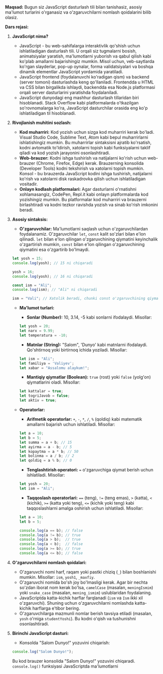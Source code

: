 **Maqsad:** Bugun siz JavaScript dasturlash tili bilan tanishasiz, asosiy ma'lumot turlarini o'rganasiz va o'zgaruvchilarni nomlash qoidalarini bilib olasiz.

**Dars rejasi:**

1.  **JavaScript nima?**

    * JavaScript - bu web-sahifalarga interaktivlik qo'shish uchun ishlatiladigan dasturlash tili. U orqali siz tugmalarni bosish, animatsiyalar yaratish, ma'lumotlarni yuborish va qabul qilish kabi ko'plab amallarni bajarishingiz mumkin. Misol uchun, veb-saytlarda ko'rgan slayderlar, pop-up oynalar, forma validatsiyalari va boshqa dinamik elementlar JavaScript yordamida yaratiladi.
    * JavaScript frontend (foydalanuvchi ko'radigan qism) va backend (server tomoni) dasturlashda keng qo'llaniladi. Frontendda u HTML va CSS bilan birgalikda ishlaydi, backendda esa Node.js platformasi orqali server dasturlarini yaratishda foydalaniladi.
    * JavaScript dunyodagi eng mashhur dasturlash tillaridan biri hisoblanadi.  Stack Overflow kabi platformalarda o'tkazilgan so'rovnomalarga ko'ra, JavaScript dasturchilar orasida eng ko'p ishlatiladigan til hisoblanadi.

2.  **Rivojlanish muhitini sozlash:**

    * **Kod muharriri:** Kod yozish uchun sizga kod muharriri kerak bo'ladi. Visual Studio Code, Sublime Text, Atom kabi bepul muharrirlarni ishlatishingiz mumkin. Bu muharrirlar sintaksisni ajratib ko'rsatish, kodni avtomatik to'ldirish, xatolarni topish kabi funksiyalarni taklif qiladi va kod yozish jarayonini osonlashtiradi.
    * **Web-brauzer:** Kodni ishga tushirish va natijalarni ko'rish uchun web-brauzer (Chrome, Firefox, Edge) kerak. Brauzerning konsolida (Developer Tools) kodni tekshirish va xatolarni topish mumkin. Konsol - bu brauzerda JavaScript kodini ishga tushirish, natijalarni ko'rish va xatolarni disk raskadrovka qilish uchun ishlatiladigan vositadir.
    * **Onlayn kodlash platformalari:** Agar dasturlarni o'rnatishni xohlamasangiz, CodePen, Repl.it kabi onlayn platformalarda kod yozishingiz mumkin. Bu platformalar kod muharriri va brauzerni birlashtiradi va kodni tezkor ravishda yozish va sinab ko'rish imkonini beradi.

3.  **Asosiy sintaksis:**

    * **O'zgaruvchilar:** Ma'lumotlarni saqlash uchun o'zgaruvchilardan foydalanamiz. O'zgaruvchilar `let`, `const` kalit so'zlari bilan e'lon qilinadi. `let` bilan e'lon qilingan o'zgaruvchining qiymatini keyinchalik o'zgartirish mumkin, `const` bilan e'lon qilingan o'zgaruvchining qiymatini esa o'zgartirib bo'lmaydi.

    ```javascript
    let yosh = 15; 
    console.log(yosh); // 15 ni chiqaradi

    yosh = 16; 
    console.log(yosh); // 16 ni chiqaradi

    const ism = "Ali"; 
    console.log(ism); // "Ali" ni chiqaradi

    ism = "Vali"; // Xatolik beradi, chunki const o'zgaruvchining qiymatini o'zgartirib bo'lmaydi.
    ```

    * **Ma'lumot turlari:**
        * **Sonlar (Number):**  10, 3.14, -5 kabi sonlarni ifodalaydi.  Misollar:

        ```javascript
        let yosh = 20;
        let narx = 9.99;
        let temperatura = -10;
        ```

        * **Matnlar (String):** "Salom", 'Dunyo' kabi matnlarni ifodalaydi. Qo'shtirnoq yoki birtirnoq ichida yoziladi. Misollar:

        ```javascript
        let ism = "Ali";
        let familiya = 'Valiyev';
        let xabar = "Assalomu alaykum!";
        ```

        * **Mantiqiy qiymatlar (Boolean):** `true` (rost) yoki `false` (yolg'on) qiymatlarini oladi. Misollar:

        ```javascript
        let kattalar = true;
        let togriJavob = false;
        let aktiv = true;
        ```

    * **Operatorlar:**
        * **Arifmetik operatorlar:** `+`, `-`, `*`, `/`, `%` (qoldiq) kabi matematik amallarni bajarish uchun ishlatiladi. Misollar:

        ```javascript
        let a = 10;
        let b = 5;
        let summa = a + b; // 15
        let ayirma = a - b; // 5
        let kopaytma = a * b; // 50
        let bolinma = a / b; // 2
        let qoldiq = a % b; // 0
        ```

        * **Tenglashtirish operatori:** `=` o'zgaruvchiga qiymat berish uchun ishlatiladi. Misollar:

        ```javascript
        let yosh = 20;
        let ism = "Ali";
        ```

        * **Taqqoslash operatorlari:** `==` (teng), `!=` (teng emas), `>` (katta), `<` (kichik), `>=` (katta yoki teng), `<=` (kichik yoki teng) kabi taqqoslashlarni amalga oshirish uchun ishlatiladi. Misollar:

        ```javascript
        let a = 10;
        let b = 5;

        console.log(a == b); // false
        console.log(a != b); // true
        console.log(a > b);  // true
        console.log(a < b);  // false
        console.log(a >= b); // true
        console.log(a <= b); // false
        ```

4.  **O'zgaruvchilarni nomlash qoidalari:**

    * O'zgaruvchi nomi harf, raqam yoki pastki chiziq (`_`) bilan boshlanishi mumkin. Misollar: `ism`, `yosh1`, `_maxfiy`.
    * O'zgaruvchi nomida bo'sh joy bo'lmasligi kerak.  Agar bir nechta so'zdan iborat nom kerak bo'lsa, `camelCase` (masalan, `meningIsmim`) yoki `snake_case` (masalan, `mening_ismim`) uslublaridan foydalaning.
    * JavaScriptda katta-kichik harflar farqlanadi (`ism` va `Ism` ikki xil o'zgaruvchi). Shuning uchun o'zgaruvchilarni nomlashda katta-kichik harflarga e'tibor bering.
    * O'zgaruvchilarga mazmunli nomlar berish tavsiya etiladi (masalan, `yosh` o'rniga `studentYoshi`). Bu kodni o'qish va tushunishni osonlashtiradi.

5.  **Birinchi JavaScript dasturi:**

    * Konsolda "Salom Dunyo\!" yozuvini chiqarish:

    ```javascript
    console.log("Salom Dunyo!"); 
    ```

    Bu kod brauzer konsolida "Salom Dunyo!" yozuvini chiqaradi. `console.log()` funksiyasi JavaScriptda ma'lumotlarni